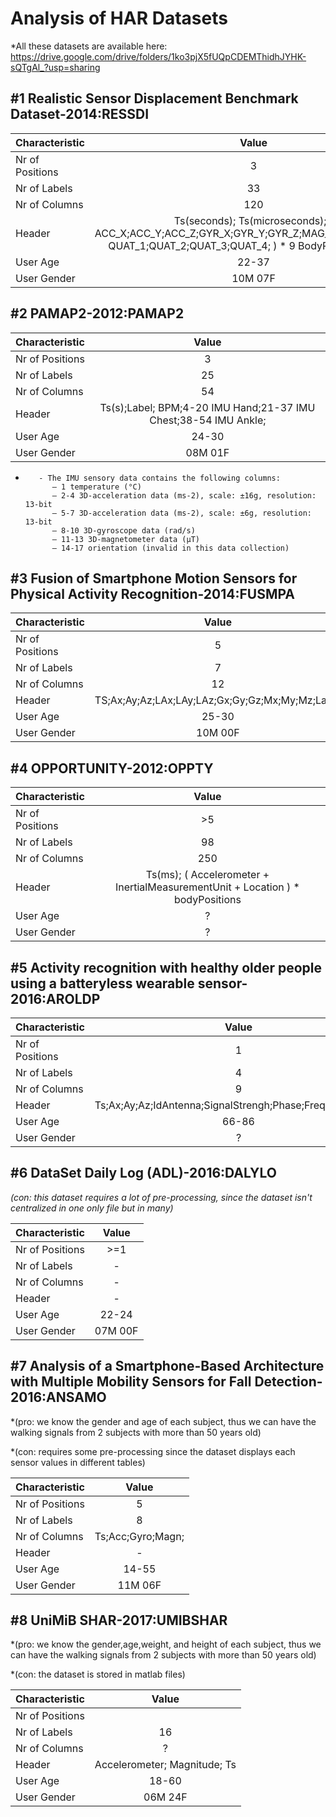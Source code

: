 ﻿
# Analysis of HAR Datasets

*All these datasets are available here:   
https://drive.google.com/drive/folders/1ko3pjX5fUQpCDEMThidhJYHK-sQTgAl_?usp=sharing 

## #1 Realistic Sensor Displacement Benchmark Dataset-2014:RESSDI

| Characteristic        | Value           |
| ------------- |:-------------:|
| Nr of Positions      | 3 | 
| Nr of Labels      | 33      | 
| Nr of Columns     | 120      |  
| Header     |   Ts(seconds); Ts(microseconds); ( ACC_X;ACC_Y;ACC_Z;GYR_X;GYR_Y;GYR_Z;MAG_X;MAG_Y;MAG_Z; QUAT_1;QUAT_2;QUAT_3;QUAT_4; ) * 9 BodyPositions ; Label      |
| User Age | 22-37 |
| User Gender | 10M 07F |

## #2 PAMAP2-2012:PAMAP2

| Characteristic        | Value           |
| ------------- |:-------------:|
| Nr of Positions      |  3 | 
| Nr of Labels      | 25 | 
| Nr of Columns     | 54 |  
| Header     |     Ts(s);Label; BPM;4-20 IMU Hand;21-37 IMU Chest;38-54 IMU Ankle;        |
| User Age | 24-30 |
| User Gender | 08M 01F |

*        - The IMU sensory data contains the following columns:  
            – 1 temperature (°C)  
            – 2-4 3D-acceleration data (ms-2), scale: ±16g, resolution: 13-bit  
            – 5-7 3D-acceleration data (ms-2), scale: ±6g, resolution: 13-bit  
            – 8-10 3D-gyroscope data (rad/s)  
            – 11-13 3D-magnetometer data (μT)  
            – 14-17 orientation (invalid in this data collection) 

## #3 Fusion of Smartphone Motion Sensors for Physical Activity Recognition-2014:FUSMPA

| Characteristic        | Value           |
| ------------- |:-------------:|
| Nr of Positions      | 5 | 
| Nr of Labels      | 7 | 
| Nr of Columns     | 12 |  
| Header     | TS;Ax;Ay;Az;LAx;LAy;LAz;Gx;Gy;Gz;Mx;My;Mz;Label |
| User Age | 25-30 |
| User Gender | 10M 00F |


## #4 OPPORTUNITY-2012:OPPTY  

| Characteristic        | Value           |
| ------------- |:-------------:|
| Nr of Positions      | >5 | 
| Nr of Labels      | 98 | 
| Nr of Columns     | 250 |  
| Header     |  Ts(ms); ( Accelerometer + InertialMeasurementUnit + Location ) * bodyPositions     |
| User Age | ? |
| User Gender | ? |

## #5 Activity recognition with healthy older people using a batteryless wearable sensor-2016:AROLDP

| Characteristic        | Value           |
| ------------- |:-------------:|
| Nr of Positions      | 1 | 
| Nr of Labels      | 4 | 
| Nr of Columns     | 9 |  
| Header     | Ts;Ax;Ay;Az;IdAntenna;SignalStrengh;Phase;Frequency;Label |
| User Age | 66-86 |
| User Gender | ? |

## #6 DataSet Daily Log (ADL)-2016:DALYLO
*(con: this dataset requires a lot of pre-processing, since the dataset isn't centralized in one only file but in many)*

| Characteristic        | Value           |
| ------------- |:-------------:|
| Nr of Positions      | >=1 | 
| Nr of Labels      | - | 
| Nr of Columns     | - |  
| Header     | - |
| User Age | 22-24 |
| User Gender | 07M 00F |

## #7 Analysis of a Smartphone-Based Architecture with Multiple Mobility Sensors for Fall Detection-2016:ANSAMO
*(pro: we know the gender and age of each subject, thus we can have the walking signals from 2 subjects with more than 50 years old)  

*(con: requires some pre-processing since the dataset displays each sensor values in different tables)  

| Characteristic        | Value           |
| ------------- |:-------------:|
| Nr of Positions      | 5 | 
| Nr of Labels      | 8 | 
| Nr of Columns     | Ts;Acc;Gyro;Magn; |  
| Header     | - |
| User Age | 14-55 |
| User Gender | 11M 06F |

## #8 UniMiB SHAR-2017:UMIBSHAR

*(pro: we know the gender,age,weight, and height of each subject, thus we can have the walking signals from 2 subjects with more than 50 years old)  

*(con: the dataset is stored in matlab files)  

| Characteristic        | Value           |
| ------------- |:-------------:|
| Nr of Positions      |  | 
| Nr of Labels      | 16 | 
| Nr of Columns     | ? |  
| Header     | Accelerometer; Magnitude; Ts |
| User Age | 18-60 |
| User Gender | 06M 24F |

